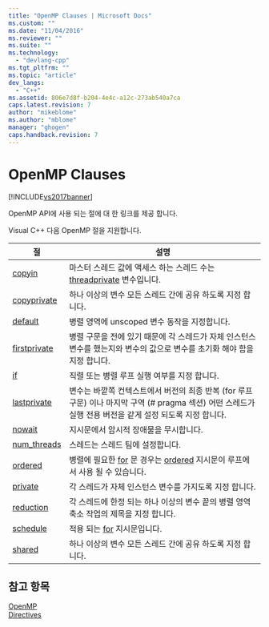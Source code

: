 ```yaml
---
title: "OpenMP Clauses | Microsoft Docs"
ms.custom: ""
ms.date: "11/04/2016"
ms.reviewer: ""
ms.suite: ""
ms.technology: 
  - "devlang-cpp"
ms.tgt_pltfrm: ""
ms.topic: "article"
dev_langs: 
  - "C++"
ms.assetid: 806e7d8f-b204-4e4c-a12c-273ab540a7ca
caps.latest.revision: 7
author: "mikeblome"
ms.author: "mblome"
manager: "ghogen"
caps.handback.revision: 7
---
```

# OpenMP Clauses
[!INCLUDE[vs2017banner](../../../assembler/inline/includes/vs2017banner.md)]

OpenMP API에 사용 되는 절에 대 한 링크를 제공 합니다.  
  
 Visual C\+\+ 다음 OpenMP 절을 지원합니다.  
  
|절|설명|  
|-------|--------|  
|[copyin](../../../parallel/openmp/reference/copyin.md)|마스터 스레드 값에 액세스 하는 스레드 수는 [threadprivate](../../../parallel/openmp/reference/threadprivate.md) 변수입니다.|  
|[copyprivate](../../../parallel/openmp/reference/copyprivate.md)|하나 이상의 변수 모든 스레드 간에 공유 하도록 지정 합니다.|  
|[default](../../../parallel/openmp/reference/default-openmp.md)|병렬 영역에 unscoped 변수 동작을 지정합니다.|  
|[firstprivate](../../../parallel/openmp/reference/firstprivate.md)|병렬 구문을 전에 있기 때문에 각 스레드가 자체 인스턴스 변수를 했는지와 변수의 값으로 변수를 초기화 해야 함을 지정 합니다.|  
|[if](../../../parallel/openmp/reference/if-openmp.md)|직렬 또는 병렬 루프 실행 여부를 지정 합니다.|  
|[lastprivate](../../../parallel/openmp/reference/lastprivate.md)|변수는 바깥쪽 컨텍스트에서 버전의 최종 반복 \(for 루프 구문\) 이나 마지막 구역 \(\# pragma 섹션\) 어떤 스레드가 실행 전용 버전을 같게 설정 되도록 지정 합니다.|  
|[nowait](../../../parallel/openmp/reference/nowait.md)|지시문에서 암시적 장애물을 무시합니다.|  
|[num\_threads](../../../parallel/openmp/reference/num-threads.md)|스레드는 스레드 팀에 설정합니다.|  
|[ordered](../../../parallel/openmp/reference/ordered-openmp-clauses.md)|병렬에 필요한 [for](../../../parallel/openmp/reference/for-openmp.md) 문 경우는 [ordered](../../../parallel/openmp/reference/ordered-openmp-directives.md) 지시문이 루프에서 사용 될 수 있습니다.|  
|[private](../../../parallel/openmp/reference/private-openmp.md)|각 스레드가 자체 인스턴스 변수를 가지도록 지정 합니다.|  
|[reduction](../../../parallel/openmp/reference/reduction.md)|각 스레드에 한정 되는 하나 이상의 변수 끝의 병렬 영역 축소 작업의 제목을 지정 합니다.|  
|[schedule](../../../parallel/openmp/reference/schedule.md)|적용 되는 [for](../../../parallel/openmp/reference/for-openmp.md) 지시문입니다.|  
|[shared](../../../parallel/openmp/reference/shared-openmp.md)|하나 이상의 변수 모든 스레드 간에 공유 하도록 지정 합니다.|  
  
## 참고 항목  
 [OpenMP](../../../parallel/openmp/openmp-in-visual-cpp.md)   
 [Directives](../../../parallel/openmp/reference/openmp-directives.md)